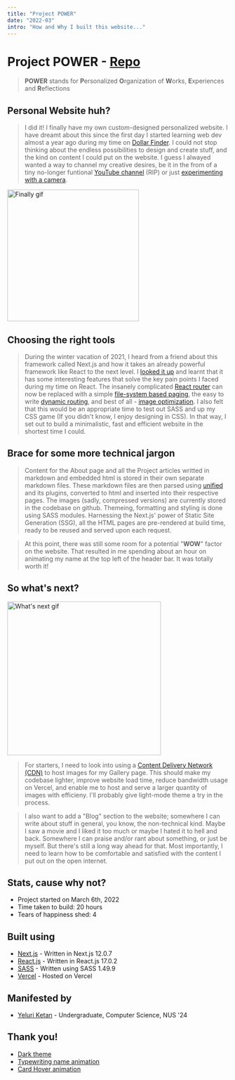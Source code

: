 ```yaml
---
title: "Project POWER"
date: "2022-03"
intro: "How and Why I built this website..."
---
```


# Project POWER - [Repo](https://github.com/YeluriKetan/project-POWER)

> **POWER** stands for **P**ersonalized **O**rganization of **W**orks, **E**xperiences and **R**eflections

## Personal Website huh?

> I did it! I finally have my own custom-designed personalized website. I have dreamt about this since the first day I started learning web dev almost a year ago during my time on [Dollar Finder](/projects/dollar-finder). I could not stop thinking about the endless possibilities to design and create stuff, and the kind on content I could put on the website. I guess I alwayed wanted a way to channel my creative desires, be it in the from of a tiny no-longer funtional [YouTube channel](https://www.youtube.com/channel/UCHXmvv-6fxaZNXc0_VYIDBQ/) (RIP) or just [experimenting with a camera](/gallery).

<img alt="Finally gif" src="https://media1.giphy.com/media/wXnmM6hHFtz3IulO36/giphy.gif?cid=790b7611c7304e007b9f7602aa98246b1b084205ccfa2efc&rid=giphy.gif" width="300"/>

## Choosing the right tools

> During the winter vacation of 2021, I heard from a friend about this framework called Next.js and how it takes an already powerful framework like React to the next level. I [looked it up](https://youtu.be/Sklc_fQBmcs) and learnt that it has some interesting features that solve the key pain points I faced during my time on React. The insanely complicated [React router](https://v5.reactrouter.com/web/guides/quick-start) can now be replaced with a simple [file-system based paging](https://nextjs.org/docs/routing/introduction), the easy to write [dynamic routing](https://nextjs.org/docs/routing/dynamic-routes), and best of all - [image optimization](https://nextjs.org/docs/basic-features/image-optimization). I also felt that this would be an appropriate time to test out SASS and up my CSS game (If you didn't know, I enjoy designing in CSS). In that way, I set out to build a minimalistic, fast and efficient website in the shortest time I could.

## Brace for some more technical jargon

> Content for the About page and all the Project articles writted in markdown and embedded html is stored in their own separate markdown files. These markdown files are then parsed using [unified](https://www.npmjs.com/package/unified) and its plugins, converted to html and inserted into their respective pages. The images (sadly, compressed versions) are currently stored in the codebase on github. Themeing, formatting and styling is done using SASS modules. Harnessing the Next.js' power of Static Site Generation (SSG), all the HTML pages are pre-rendered at build time, ready to be reused and served upon each request.

> At this point, there was still some room for a potential "**WOW**" factor on the website. That resulted in me spending about an hour on animating my name at the top left of the header bar. It was totally worth it!

## So what's next?

<img alt="What's next gif" src="https://media1.giphy.com/media/3oz8xCsYTaeGxtF1W8/giphy.gif?cid=ecf05e47s518lnohv2roxl4ndbd2uh08h88rq6rlh8wmwmbl&rid=giphy.gif" width="350"/>

> For starters, I need to look into using a [Content Delivery Network (CDN)](https://www.cloudflare.com/learning/cdn/what-is-a-cdn/) to host images for my Gallery page. This should make my codebase lighter, improve website load time, reduce bandwidth usage on Vercel, and enable me to host and serve a larger quantity of images with efficieny. I'll probably give light-mode theme a try in the process.

> I also want to add a "Blog" section to the website; somewhere I can write about stuff in general, you know, the non-technical kind. Maybe I saw a movie and I liked it too much or maybe I hated it to hell and back. Somewhere I can praise and/or rant about something, or just be myself. But there's still a long way ahead for that. Most importantly, I need to learn how to be comfortable and satisfied with the content I put out on the open internet.

## Stats, cause why not?

- Project started on March 6th, 2022
- Time taken to build: 20 hours
- Tears of happiness shed: 4

## Built using

- [Next.js](https://nextjs.org/) - Written in Next.js 12.0.7
- [React.js](https://reactjs.org/) - Written in React.js 17.0.2
- [SASS](https://sass-lang.com/) - Written using SASS 1.49.9
- [Vercel](https://vercel.com/) - Hosted on Vercel

## Manifested by

- [Yeluri Ketan](https://github.com/YeluriKetan) - Undergraduate, Computer Science, NUS '24

## Thank you!

- [Dark theme](https://kaitlinmctigue.github.io/#/)
- [Typewriting name animation](https://youtu.be/w1nhwUGsG6M)
- [Card Hover animation](https://codepen.io/JackCuthbert/pen/pjZzGE)
